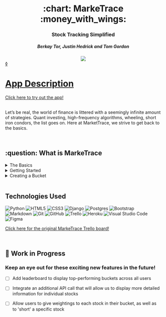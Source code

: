 <div align='center'>

   <h1>:chart: MarkeTrace :money_with_wings:</h1>
   <h3>Stock Tracking Simplified</h3>
   <h5>Berkay Tor, Justin Hedrick and Tom Gordon</h5>
   <a href='https://github.com/flyingisfreedom5/marketrace' target='_blank'>
      <img src='https://img.shields.io/badge/-Portfolio:_user.github.io-darkgreen?style=flat&logo=medium'/>
   
</div>◊

<h1>App Description</h1>
<a href='http://marketrace.herokuapp.com/' target='_blank'>Click here to try out the app!</a>
<br>
<br>
<p>Let’s be real, the world of finance is littered with a seemingly infinite amount of strategies. Quant investing, high-frequency algorithms, wheeling, short iron condors, the list goes on. Here at MarketTrace, we strive to get back to the basics.
</p>
<br>



<h2> :question: What is MarkeTrace </h2>
<details>
<summary> The Basics</summary>

| About MarkeTrace |  |
|------------ | ------------|
| <h4 align='left'>MarkeTrace provides a simple platform for novice investors to track their favorite stocks and to asses how unique buckets of stocks perform over time.</h4> | <img src='public/images/Keppa_1.png' width='1100'> |
</details>


<details>
<summary> Getting Started </summary>
|  Keeping it Simple  |
|------------ | ------------|
| <h4 align='left'>MarkeTrace allows users to create an account with their own unique username and password, so they can feel safe their data is secure.</h4> | <img src='public/images/Keppa_1.png' width='1100'> |
| <h4 align='left'>Our straightforward interface allows users to immediately start browsing stocks and creating their own unique buckets.</h4> | <img src='public/images/Keppa_2.png' width='1100'> |
</details>

<details>
<summary> Creating a Bucket</summary>
| Pick Your Favorite Stocks |  |
|------------ | ------------|
| <h4 align='left'>Users are able to track inidividual stocks in their own unique buckets. A bucket could have a particular sector theme, securities you like in a given week, or maybe just any company whose name starts with 'A'!</h4> | <img src='public/images/Keppa_1.png' width='1100'> |
| <h4 align='left'>Once a stock is added to a bucket, you can track its return over time relative to the day it was initially added. You can also view the overall return of each of the buckets you can create - bragging rights for the best returns!</h4> | <img src='public/images/Keppa_2.png' width='1100'> |
</details>





<br>

## Technologies Used

![Python](https://img.shields.io/badge/python-3670A0?style=for-the-badge&logo=python&logoColor=ffdd54)
![HTML5](https://img.shields.io/badge/html5-%23E34F26.svg?style=for-the-badge&logo=html5&logoColor=white)
![CSS3](https://img.shields.io/badge/css3-%231572B6.svg?style=for-the-badge&logo=css3&logoColor=white)
![Django](https://img.shields.io/badge/django-%23092E20.svg?style=for-the-badge&logo=django&logoColor=white)
![Postgres](https://img.shields.io/badge/postgres-%23316192.svg?style=for-the-badge&logo=postgresql&logoColor=white)
![Bootstrap](https://img.shields.io/badge/Bootstrap-563D7C?style=for-the-badge&logo=bootstrap&logoColor=white)
![Markdown](https://img.shields.io/badge/markdown-%23000000.svg?style=for-the-badge&logo=markdown&logoColor=white)
![Git](https://img.shields.io/badge/git-%23F05033.svg?style=for-the-badge&logo=git&logoColor=white)
![GitHub](https://img.shields.io/badge/github-%23121011.svg?style=for-the-badge&logo=github&logoColor=white)
![Trello](https://img.shields.io/badge/Trello-%23026AA7.svg?style=for-the-badge&logo=Trello&logoColor=white) 
![Heroku](https://img.shields.io/badge/heroku-%23430098.svg?style=for-the-badge&logo=heroku&logoColor=white)
![Visual Studio Code](https://img.shields.io/badge/Visual%20Studio%20Code-0078d7.svg?style=for-the-badge&logo=visual-studio-code&logoColor=white)
![Figma](https://img.shields.io/badge/figma-%23F24E1E.svg?style=for-the-badge&logo=figma&logoColor=white)



<a href='https://trello.com/b/wlfQMq8B/project-3-nameless' target='_blank'>Click here for the original MarkeTrace Trello board!</a>

<br>

## :hammer: Work in Progress  

### Keep an eye out for these exciting new features in the future!

- [ ] Add leaderboard to display top-performing buckets across all users   

- [ ] Integrate an additional API call that will allow us to display more detailed information for individual stocks

- [ ] Allow users to give weightings to each stock in their bucket, as well as to 'short' a specific stock
